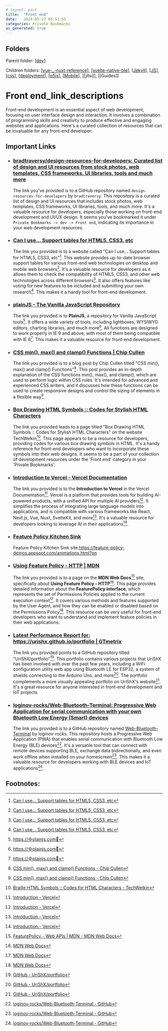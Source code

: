 ```yaml
---
# layout: post
title:  "Front end"
date:   2024-05-27 06:51:55
categories: Private Bookmarks
ai_generated: true
---
```



## Folders
Parent folder: [[dev]]

Children folders: [[vue-_-nuxt-reference]], [[svelte-native-ble]], [[Jekyll]], [[JS]], [[css]], [[deployment]], [[p5js]], [[Mobile]], [[jitsi]], [[Guides]]

# Front end_link_descriptions

Front-end development is an essential aspect of web development, focusing on user interface design and interaction. It involves a combination of programming skills and creativity to produce effective and engaging websites and applications. Here's a curated collection of resources that can be invaluable for any front-end developer:

## Important Links

- ### [bradtraversy/design-resources-for-developers: Curated list of design and UI resources from stock photos, web templates, CSS frameworks, UI libraries, tools and much more](https://github.com/bradtraversy/design-resources-for-developers)

	The link you've provided is to a GitHub repository named `design-resources-for-developers` by `bradtraversy`. This repository is a curated list of design and UI resources that includes stock photos, web templates, CSS frameworks, UI libraries, tools, and much more. It's a valuable resource for developers, especially those working on front-end development and UI/UX design. It seems you've bookmarked it under `Private Bookmarks -> dev -> Front end`, indicating its importance in your web development resources.

- ### [Can I use... Support tables for HTML5, CSS3, etc](https://caniuse.com/#feat=css-grid)

	The link you provided is to a website called "Can I use... Support tables for HTML5, CSS3, etc"[^2-1]. This website provides up-to-date browser support tables for various front-end web technologies on desktop and mobile web browsers[^2-1]. It's a valuable resource for developers as it allows them to check the compatibility of HTML5, CSS3, and other web technologies across different browsers[^2-1]. It also offers features like voting for new features to be included and submitting your own research[^2-1]. This makes it a handy tool for front-end development.

	[^2-1]: [Can I use... Support tables for HTML5, CSS3, etc](https://caniuse.com/)

- ### [plainJS - The Vanilla JavaScript Repository](https://plainjs.com/)

	The link you provided is to **PlainJS**, a repository for Vanilla JavaScript tools[^3-1]. It offers a wide variety of tools, including lightboxes, WYSIWYG editors, charting libraries, and much more[^3-1]. All functions are designed to work properly in IE 9 and above, with most of them being compatible with IE 8[^3-1]. This makes it a valuable resource for front-end development.

	[^3-1]: [https://plainjs.com](https://plainjs.com/)

- ### [CSS min(), max() and clamp() Functions | Chip Cullen](https://chipcullen.com/css-min-max-clamp-functions/)

	The link you provided is to a blog post by Chip Cullen titled "CSS min(), max() and clamp() Functions"[^4-1]. This post provides an in-depth explanation of the CSS functions min(), max(), and clamp(), which are used to perform logic within CSS rules. It's intended for advanced and experienced CSS writers, and it discusses how these functions can be used to create responsive designs and control the sizing of elements in a flexible way[^4-1].

	[^4-1]: [CSS min(), max() and clamp() Functions - Chip Cullen](https://chipcullen.com/css-min-max-clamp-functions/)

- ### [Box Drawing HTML Symbols :: Codes for Stylish HTML Characters](https://techwelkin.com/tools/html/box-drawings.php)

	The link you provided leads to a page titled "Box Drawing HTML Symbols :: Codes for Stylish HTML Characters" on the website TechWelkin[^5-1]. This page appears to be a resource for developers, providing codes for various box drawing symbols in HTML. It's a handy reference for front-end developers who want to incorporate these symbols into their web designs. It seems to be a part of your collection of development resources under the 'Front end' category in your 'Private Bookmarks'.

	[^5-1]: [Braille HTML Symbols :: Codes for HTML Characters - TechWelkin](https://techwelkin.com/tools/html/braille.php)

- ### [Introduction to Vercel - Vercel Documentation](https://vercel.com/docs/introduction)

	The link you provided is to the **Introduction to Vercel** in the Vercel Documentation[^6-1]. Vercel is a platform that provides tools for building AI-powered products, with a unified API for multiple AI providers[^6-1]. It simplifies the process of integrating large language models into applications, and is compatible with various frameworks like React, Next.js, Vue, Nuxt, SvelteKit, and more[^6-1]. It's a valuable resource for developers looking to leverage AI in their applications[^6-1].

	[^6-1]: [Introduction - Vercel](https://sdk.vercel.ai/docs/introduction)

- ### [Feature Policy Kitchen Sink](https://feature-policy-demos.appspot.com/animations.html?on)

	Feature Policy Kitchen Sink site:https://feature-policy-demos.appspot.com/animations.html?on

- ### [Using Feature Policy - HTTP | MDN](https://developer.mozilla.org/en-US/docs/Web/HTTP/Feature_Policy/Using_Feature_Policy)

	The link you provided is to a page on the **MDN Web Docs**[^8-2] site, specifically about **Using Feature Policy - HTTP**[^8-1]. This page provides detailed information about the **FeaturePolicy interface**, which represents the set of Permissions Policies applied to the current execution context[^8-1]. It covers various methods and features supported by the User Agent, and how they can be enabled or disabled based on the Permissions Policy[^8-1]. This resource can be very useful for front-end developers who want to understand and implement feature policies in their web applications.

	[^8-1]: [MDN Web Docs](https://developer.mozilla.org/en-US/)

	[^8-2]: [FeaturePolicy - Web APIs | MDN - MDN Web Docs](https://developer.mozilla.org/en-US/docs/Web/API/FeaturePolicy)

- ### [Latest Performance Report for: https://urishx.github.io/portfolio | GTmetrix](https://gtmetrix.com/reports/urishx.github.io/C2n84b4q/)

	The link you provided points to a GitHub repository titled "UriShX/portfolio"[^9-1]. This portfolio contains various projects that UriShX has been involved with over the past few years, including a WiFi configuration utility web app using Bluetooth LE for ESP32, a system of shields connecting to the Arduino Uno, and more[^9-1]. The portfolio complements a more visually appealing portfolio on UriShX's website[^9-1]. It's a great resource for anyone interested in front-end development and IoT projects.

	[^9-1]: [GitHub - UriShX/portfolio](https://github.com/UriShX/portfolio)

- ### [loginov-rocks/Web-Bluetooth-Terminal: Progressive Web Application for serial communication with your own Bluetooth Low Energy (Smart) devices](https://github.com/loginov-rocks/Web-Bluetooth-Terminal)

	The link you provided is to a GitHub repository named [Web-Bluetooth-Terminal](^1^) by loginov-rocks. This repository hosts a Progressive Web Application (PWA) that enables serial communication with Bluetooth Low Energy (BLE) devices[^10-1]. It's a versatile tool that can connect with remote devices supporting BLE, exchange data bidirectionally, and even work offline when installed on your homescreen[^10-1]. This makes it a valuable resource for developers working with BLE devices and IoT applications[^10-1].

	[^10-1]: [loginov-rocks/Web-Bluetooth-Terminal - GitHub](https://github.com/loginov-rocks/Web-Bluetooth-Terminal)

	[^10-2]: [loginov-rocks/Web-Bluetooth-Terminal - GitHub](https://github.com/loginov-rocks/Web-Bluetooth-Terminal)

## Footnotes:


[//begin]: # "Autogenerated link references for markdown compatibility"
[dev]: dev.md "dev"
[vue-_-nuxt-reference]: vue-_-nuxt-reference.md "Vue / Nuxt reference"
[svelte-native-ble]: svelte-native-ble.md "svelte-native-ble"
[Jekyll]: jekyll.md "Jekyll"
[JS]: js.md "JS"
[css]: css.md "css"
[deployment]: deployment.md "deployment"
[p5js]: p5js.md "p5js"
[Mobile]: mobile.md "Mobile"
[//end]: # "Autogenerated link references"